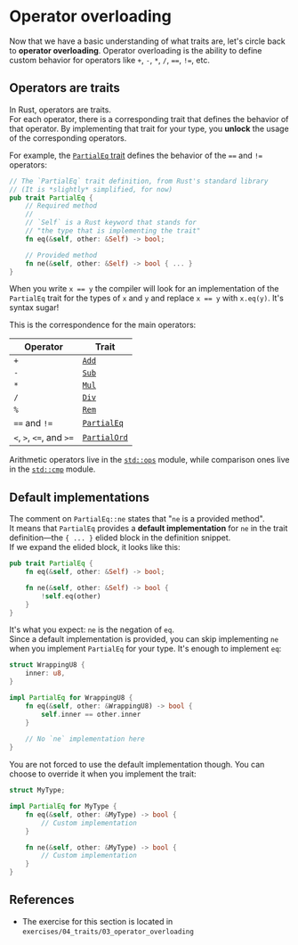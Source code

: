 
# Operator overloading

Now that we have a basic understanding of what traits are, let's circle back to **operator overloading**.
Operator overloading is the ability to define custom behavior for operators like `+`, `-`, `*`, `/`, `==`, `!=`, etc.

## Operators are traits

In Rust, operators are traits.  
For each operator, there is a corresponding trait that defines the behavior of that operator.
By implementing that trait for your type, you **unlock** the usage of the corresponding operators.  

For example, the [`PartialEq` trait](https://doc.rust-lang.org/std/cmp/trait.PartialEq.html) defines the behavior of 
the `==` and `!=` operators:

```rust
// The `PartialEq` trait definition, from Rust's standard library
// (It is *slightly* simplified, for now)
pub trait PartialEq {
    // Required method
    //
    // `Self` is a Rust keyword that stands for 
    // "the type that is implementing the trait"
    fn eq(&self, other: &Self) -> bool;

    // Provided method
    fn ne(&self, other: &Self) -> bool { ... }
}
```

When you write `x == y` the compiler will look for an implementation of the `PartialEq` trait for the types of `x` and `y`
and replace `x == y` with `x.eq(y)`. It's syntax sugar!

This is the correspondence for the main operators:

| Operator                 | Trait                                                                   |
|--------------------------|-------------------------------------------------------------------------|
| `+`                      | [`Add`](https://doc.rust-lang.org/std/ops/trait.Add.html)               |
| `-`                      | [`Sub`](https://doc.rust-lang.org/std/ops/trait.Sub.html)               |                                                 
| `*`                      | [`Mul`](https://doc.rust-lang.org/std/ops/trait.Mul.html)               |
| `/`                      | [`Div`](https://doc.rust-lang.org/std/ops/trait.Div.html)               |
| `%`                      | [`Rem`](https://doc.rust-lang.org/std/ops/trait.Rem.html)               |
| `==` and `!=`            | [`PartialEq`](https://doc.rust-lang.org/std/cmp/trait.PartialEq.html)   |
| `<`, `>`, `<=`, and `>=` | [`PartialOrd`](https://doc.rust-lang.org/std/cmp/trait.PartialOrd.html) |

Arithmetic operators live in the [`std::ops`](https://doc.rust-lang.org/std/ops/index.html) module,
while comparison ones live in the [`std::cmp`](https://doc.rust-lang.org/std/cmp/index.html) module.

## Default implementations

The comment on `PartialEq::ne` states that "`ne` is a provided method".  
It means that `PartialEq` provides a **default implementation** for `ne` in the trait definition—the `{ ... }` elided 
block in the definition snippet.  
If we expand the elided block, it looks like this:

```rust
pub trait PartialEq {
    fn eq(&self, other: &Self) -> bool;

    fn ne(&self, other: &Self) -> bool {
        !self.eq(other)
    }
}
```

It's what you expect: `ne` is the negation of `eq`.  
Since a default implementation is provided, you can skip implementing `ne` when you implement `PartialEq` for your type.
It's enough to implement `eq`:

```rust
struct WrappingU8 {
    inner: u8,
}

impl PartialEq for WrappingU8 {
    fn eq(&self, other: &WrappingU8) -> bool {
        self.inner == other.inner
    }
    
    // No `ne` implementation here
}
```

You are not forced to use the default implementation though. 
You can choose to override it when you implement the trait:

```rust
struct MyType;

impl PartialEq for MyType {
    fn eq(&self, other: &MyType) -> bool {
        // Custom implementation
    }

    fn ne(&self, other: &MyType) -> bool {
        // Custom implementation
    }
}
```

## References

- The exercise for this section is located in `exercises/04_traits/03_operator_overloading`
